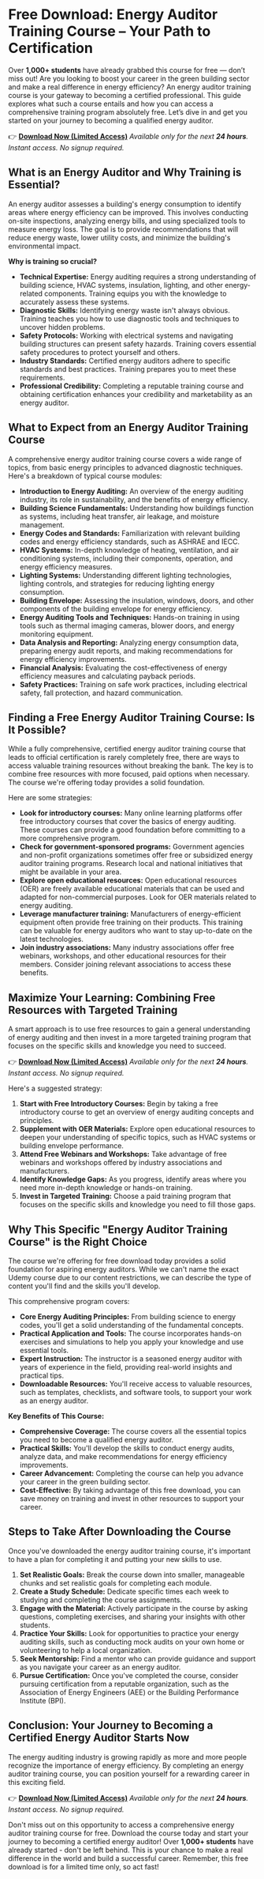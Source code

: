 # Free Download: Energy Auditor Training Course – Your Path to Certification

Over **1,000+ students** have already grabbed this course for free — don’t miss out!
Are you looking to boost your career in the green building sector and make a real difference in energy efficiency? An energy auditor training course is your gateway to becoming a certified professional. This guide explores what such a course entails and how you can access a comprehensive training program absolutely free. Let’s dive in and get you started on your journey to becoming a qualified energy auditor.

👉 [**Download Now (Limited Access)**](https://udemywork.com/energy-auditor-training-course)
_Available only for the next **24 hours**. Instant access. No signup required._

## What is an Energy Auditor and Why Training is Essential?

An energy auditor assesses a building's energy consumption to identify areas where energy efficiency can be improved. This involves conducting on-site inspections, analyzing energy bills, and using specialized tools to measure energy loss. The goal is to provide recommendations that will reduce energy waste, lower utility costs, and minimize the building's environmental impact.

**Why is training so crucial?**

*   **Technical Expertise:** Energy auditing requires a strong understanding of building science, HVAC systems, insulation, lighting, and other energy-related components. Training equips you with the knowledge to accurately assess these systems.
*   **Diagnostic Skills:** Identifying energy waste isn't always obvious. Training teaches you how to use diagnostic tools and techniques to uncover hidden problems.
*   **Safety Protocols:** Working with electrical systems and navigating building structures can present safety hazards. Training covers essential safety procedures to protect yourself and others.
*   **Industry Standards:** Certified energy auditors adhere to specific standards and best practices. Training prepares you to meet these requirements.
*   **Professional Credibility:** Completing a reputable training course and obtaining certification enhances your credibility and marketability as an energy auditor.

## What to Expect from an Energy Auditor Training Course

A comprehensive energy auditor training course covers a wide range of topics, from basic energy principles to advanced diagnostic techniques. Here's a breakdown of typical course modules:

*   **Introduction to Energy Auditing:** An overview of the energy auditing industry, its role in sustainability, and the benefits of energy efficiency.
*   **Building Science Fundamentals:** Understanding how buildings function as systems, including heat transfer, air leakage, and moisture management.
*   **Energy Codes and Standards:** Familiarization with relevant building codes and energy efficiency standards, such as ASHRAE and IECC.
*   **HVAC Systems:** In-depth knowledge of heating, ventilation, and air conditioning systems, including their components, operation, and energy efficiency measures.
*   **Lighting Systems:** Understanding different lighting technologies, lighting controls, and strategies for reducing lighting energy consumption.
*   **Building Envelope:** Assessing the insulation, windows, doors, and other components of the building envelope for energy efficiency.
*   **Energy Auditing Tools and Techniques:** Hands-on training in using tools such as thermal imaging cameras, blower doors, and energy monitoring equipment.
*   **Data Analysis and Reporting:** Analyzing energy consumption data, preparing energy audit reports, and making recommendations for energy efficiency improvements.
*   **Financial Analysis:** Evaluating the cost-effectiveness of energy efficiency measures and calculating payback periods.
*   **Safety Practices:** Training on safe work practices, including electrical safety, fall protection, and hazard communication.

## Finding a Free Energy Auditor Training Course: Is It Possible?

While a fully comprehensive, certified energy auditor training course that leads to official certification is rarely completely free, there are ways to access valuable training resources without breaking the bank. The key is to combine free resources with more focused, paid options when necessary. The course we're offering today provides a solid foundation.

Here are some strategies:

*   **Look for introductory courses:** Many online learning platforms offer free introductory courses that cover the basics of energy auditing. These courses can provide a good foundation before committing to a more comprehensive program.
*   **Check for government-sponsored programs:** Government agencies and non-profit organizations sometimes offer free or subsidized energy auditor training programs. Research local and national initiatives that might be available in your area.
*   **Explore open educational resources:** Open educational resources (OER) are freely available educational materials that can be used and adapted for non-commercial purposes. Look for OER materials related to energy auditing.
*   **Leverage manufacturer training:** Manufacturers of energy-efficient equipment often provide free training on their products. This training can be valuable for energy auditors who want to stay up-to-date on the latest technologies.
*   **Join industry associations:** Many industry associations offer free webinars, workshops, and other educational resources for their members. Consider joining relevant associations to access these benefits.

## Maximize Your Learning: Combining Free Resources with Targeted Training

A smart approach is to use free resources to gain a general understanding of energy auditing and then invest in a more targeted training program that focuses on the specific skills and knowledge you need to succeed.

👉 [**Download Now (Limited Access)**](https://udemywork.com/energy-auditor-training-course)
_Available only for the next **24 hours**. Instant access. No signup required._

Here's a suggested strategy:

1.  **Start with Free Introductory Courses:** Begin by taking a free introductory course to get an overview of energy auditing concepts and principles.
2.  **Supplement with OER Materials:** Explore open educational resources to deepen your understanding of specific topics, such as HVAC systems or building envelope performance.
3.  **Attend Free Webinars and Workshops:** Take advantage of free webinars and workshops offered by industry associations and manufacturers.
4.  **Identify Knowledge Gaps:** As you progress, identify areas where you need more in-depth knowledge or hands-on training.
5.  **Invest in Targeted Training:** Choose a paid training program that focuses on the specific skills and knowledge you need to fill those gaps.

## Why This Specific "Energy Auditor Training Course" is the Right Choice

The course we're offering for free download today provides a solid foundation for aspiring energy auditors. While we can't name the exact Udemy course due to our content restrictions, we can describe the type of content you'll find and the skills you'll develop.

This comprehensive program covers:

*   **Core Energy Auditing Principles:** From building science to energy codes, you'll get a solid understanding of the fundamental concepts.
*   **Practical Application and Tools:** The course incorporates hands-on exercises and simulations to help you apply your knowledge and use essential tools.
*   **Expert Instruction:** The instructor is a seasoned energy auditor with years of experience in the field, providing real-world insights and practical tips.
*   **Downloadable Resources:** You'll receive access to valuable resources, such as templates, checklists, and software tools, to support your work as an energy auditor.

**Key Benefits of This Course:**

*   **Comprehensive Coverage:** The course covers all the essential topics you need to become a qualified energy auditor.
*   **Practical Skills:** You'll develop the skills to conduct energy audits, analyze data, and make recommendations for energy efficiency improvements.
*   **Career Advancement:** Completing the course can help you advance your career in the green building sector.
*   **Cost-Effective:** By taking advantage of this free download, you can save money on training and invest in other resources to support your career.

## Steps to Take After Downloading the Course

Once you've downloaded the energy auditor training course, it's important to have a plan for completing it and putting your new skills to use.

1.  **Set Realistic Goals:** Break the course down into smaller, manageable chunks and set realistic goals for completing each module.
2.  **Create a Study Schedule:** Dedicate specific times each week to studying and completing the course assignments.
3.  **Engage with the Material:** Actively participate in the course by asking questions, completing exercises, and sharing your insights with other students.
4.  **Practice Your Skills:** Look for opportunities to practice your energy auditing skills, such as conducting mock audits on your own home or volunteering to help a local organization.
5.  **Seek Mentorship:** Find a mentor who can provide guidance and support as you navigate your career as an energy auditor.
6.  **Pursue Certification:** Once you've completed the course, consider pursuing certification from a reputable organization, such as the Association of Energy Engineers (AEE) or the Building Performance Institute (BPI).

## Conclusion: Your Journey to Becoming a Certified Energy Auditor Starts Now

The energy auditing industry is growing rapidly as more and more people recognize the importance of energy efficiency. By completing an energy auditor training course, you can position yourself for a rewarding career in this exciting field.

👉 [**Download Now (Limited Access)**](https://udemywork.com/energy-auditor-training-course)
_Available only for the next **24 hours**. Instant access. No signup required._

Don't miss out on this opportunity to access a comprehensive energy auditor training course for free. Download the course today and start your journey to becoming a certified energy auditor! Over **1,000+ students** have already started - don't be left behind. This is your chance to make a real difference in the world and build a successful career. Remember, this free download is for a limited time only, so act fast!
